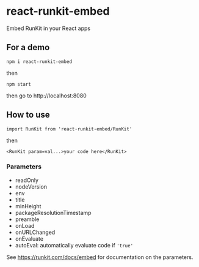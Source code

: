 # react-runkit-embed
Embed RunKit in your React apps

## For a demo
`npm i react-runkit-embed`

then

`npm start`

then go to http://localhost:8080

## How to use
`import RunKit from 'react-runkit-embed/RunKit'`

then

`<RunKit param=val...>your code here</RunKit>`

### Parameters
- readOnly
- nodeVersion
- env
- title
- minHeight
- packageResolutionTimestamp
- preamble
- onLoad
- onURLChanged
- onEvaluate
- autoEval: automatically evaluate code if `'true'`

See https://runkit.com/docs/embed for documentation on the parameters.